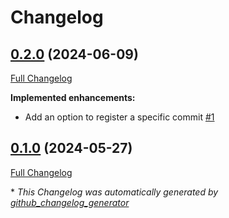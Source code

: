 # Changelog

## [0.2.0](https://github.com/ganiulis/register-action/tree/0.2.0) (2024-06-09)

[Full Changelog](https://github.com/ganiulis/register-action/compare/0.1.0...0.2.0)

**Implemented enhancements:**

- Add an option to register a specific commit [\#1](https://github.com/ganiulis/register-action/issues/1)

## [0.1.0](https://github.com/ganiulis/register-action/tree/0.1.0) (2024-05-27)

[Full Changelog](https://github.com/ganiulis/register-action/compare/e451d9b1ce5a65f7a33faba9974e399b99471250...0.1.0)



\* *This Changelog was automatically generated by [github_changelog_generator](https://github.com/github-changelog-generator/github-changelog-generator)*
